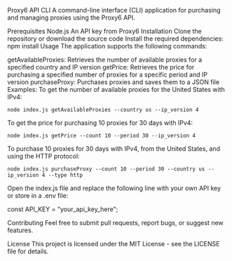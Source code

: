 Proxy6 API CLI
A command-line interface (CLI) application for purchasing and managing proxies using the Proxy6 API.

Prerequisites
Node.js
An API key from Proxy6
Installation
Clone the repository or download the source code
Install the required dependencies:
npm install
Usage
The application supports the following commands:

getAvailableProxies: Retrieves the number of available proxies for a specified country and IP version
getPrice: Retrieves the price for purchasing a specified number of proxies for a specific period and IP version
purchaseProxy: Purchases proxies and saves them to a JSON file
Examples:
To get the number of available proxies for the United States with IPv4:
```
node index.js getAvailableProxies --country us --ip_version 4
```

To get the price for purchasing 10 proxies for 30 days with IPv4:
```
node index.js getPrice --count 10 --period 30 --ip_version 4
```

To purchase 10 proxies for 30 days with IPv4, from the United States, and using the HTTP protocol:
```
node index.js purchaseProxy --count 10 --period 30 --country us --ip_version 4 --type http
```
Open the index.js file and replace the following line with your own API key or store in a .env file:

const API_KEY = "your_api_key_here";

Contributing
Feel free to submit pull requests, report bugs, or suggest new features.

License
This project is licensed under the MIT License - see the LICENSE file for details.
